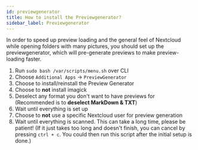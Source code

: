 ```yaml
---
id: previewgenerator
title: How to install the Previewgenerator?
sidebar_label: Previewgenerator
---
```


In order to speed up preview loading and the general feel of Nextcloud while opening folders with many pictures, you should set up the previewgenerator, which will pre-generate previews to make preview-loading faster.

1. Run `sudo bash /var/scripts/menu.sh` over CLI
1. Choose `Additional Apps` -> `PreviewGenerator`
1. Choose to install/reinstall the Preview Generator
1. Choose to **not** install imagick
1. Deselect any format you don't want to have previews for (Recommended is to **deselect MarkDown & TXT**)
1. Wait until everything is set up
1. Choose to **not** use a specific Nextcloud user for preview generation
1. Wait until everything is scanned. This can take a long time, please be patient! (If it just takes too long and doesn't finish, you can cancel by pressing `ctrl + c`. You could then run this script after the initial setup is done.)